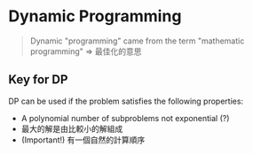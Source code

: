# Dynamic Programming

> Dynamic "programming" came from the term "mathematic programming" => 最佳化的意思

## Key for DP

DP can be used if the problem satisfies the following properties:

- A polynomial number of subproblems not exponential (?)
- 最大的解是由比較小的解組成
- (Important!) 有一個自然的計算順序
